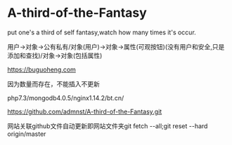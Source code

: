 # A-third-of-the-Fantasy

put one's a third of self fantasy,watch how many times it's occur.
  
用户->对象->公有私有/对象(用户)->对象->属性(可观按钮)(没有用户和安全,只是添加和查找)/对象->对象(包括属性)
  
https://buguoheng.com

因为数量而存在，不能插入不更新

php7.3/mongodb4.0.5/nginx1.14.2/bt.cn/

https://github.com/admnst/A-third-of-the-Fantasy.git

网站关联github文件自动更新即网站文件夹git fetch --all;git reset --hard origin/master
